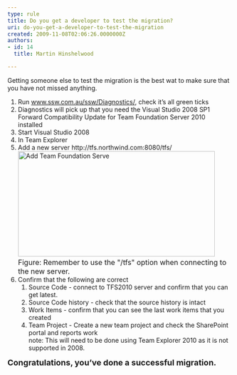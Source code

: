 ```yaml
---
type: rule
title: Do you get a developer to test the migration?
uri: do-you-get-a-developer-to-test-the-migration
created: 2009-11-08T02:06:26.0000000Z
authors:
- id: 14
  title: Martin Hinshelwood

---
```




<span class='intro'> 
  <p>Getting someone else to test the migration is the best wat to make sure that you have not missed anything.</p>
<ol>
    <li>Run <span><a shape="rect" href="http&#58;//www.ssw.com.au/ssw/Diagnostics/" target="_blank">www.ssw.com.au/ssw/Diagnostics/</a></span>, check it’s all green ticks </li>
    <li>Diagnostics will pick up that you need the Visual Studio 2008 SP1 Forward Compatibility Update for Team Foundation Server 2010 installed&#160; </li>
    <li>Start Visual Studio 2008 </li>
    <li>In Team Explorer </li>
    <li>Add a new server http&#58;//tfs.northwind.com&#58;8080/tfs/&#160;<br>
    <span><img style="width&#58;442px;height&#58;236px;" alt="Add Team Foundation Serve" src="/TFS/RulesToBetterTFS2010Migration/PublishingImages/AddTeamFoundationServer.png" /></span>&#160;<br>
    <font class="ms-rteCustom-FigureNormal" size="+0">Figure&#58; Remember to use the &quot;/tfs&quot; option when connecting to the new server.</font></li>
    <li><span>Confirm that the following are correct</span>
    <ol>
        <li><span>Source Code</span> - connect to TFS2010 server and confirm that you can get latest.</li>
        <li><span>Source Code history</span> - check that the source history is intact</li>
        <li><span>Work Items</span> - confirm that you can see the last work items that you created</li>
        <li><span>Team Project - Create a new team project and check the SharePoint portal and reports work<br>
        note&#58; This will need to be done using Team Explorer 2010 as it is not supported in 2008.</span> </li>
    </ol>
    </li>
</ol>
<div><strong><span style="font-size&#58;large;">Congratulations, you’ve done a successful migration.</span></strong><br>
</div>
<div><br>
</div>
 </span>




